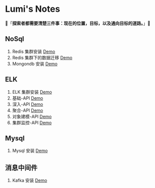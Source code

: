 # Lumi's Notes

👋「**探索者都需要清楚三件事：现在的位置，目标，以及通向目标的道路。**」👋

##  NoSql

1. Redis 集群安装   [Demo](https://github.com/wangpf1024/lumi-notes/blob/main/Redis/Redis%E5%AE%89%E8%A3%85.md)
2. Redis 集群下的数据迁移  [Demo](https://github.com/wangpf1024/lumi-notes/blob/main/Redis/RedisCluster%E5%A4%A7%E6%B5%B7%E6%8D%9E%E9%92%88%E6%95%B0%E6%8D%AE%E8%BF%81%E7%A7%BB.md)
3. Mongondb 安装  [Demo](https://github.com/wangpf1024/lumi-notes/blob/main/Mongodb/Mongodb%E5%AE%89%E8%A3%85.md)

##  ELK

1. ELK 集群安装   [Demo](https://github.com/wangpf1024/lumi-notes/blob/main/ELK/ELK%E5%AE%89%E8%A3%85.md)
2. 基础-API  [Demo](https://github.com/wangpf1024/lumi-notes/blob/main/ELK/Elastic-API.md)
3. 深入-API  [Demo](https://github.com/wangpf1024/lumi-notes/blob/main/ELK/Elastic-API-2.md)
4. 聚合-API  [Demo](https://github.com/wangpf1024/lumi-notes/blob/main/ELK/Elastic-API-3.md)
5. 对象建模-API   [Demo](https://github.com/wangpf1024/lumi-notes/blob/main/ELK/Elastic-API-4.md)
6. 集群监控-API   [Demo](https://github.com/wangpf1024/lumi-notes/blob/main/ELK/Elastic-API-5.md)

## Mysql

1. Mysql 安装 [Demo](https://github.com/wangpf1024/lumi-notes/blob/main/Mysql/Mysql%E5%AE%89%E8%A3%85.md)

##  消息中间件

1. Kafka 安装 [Demo](https://github.com/wangpf1024/lumi-notes/blob/main/Kafka/Kafka%E5%AE%89%E8%A3%85.md)



